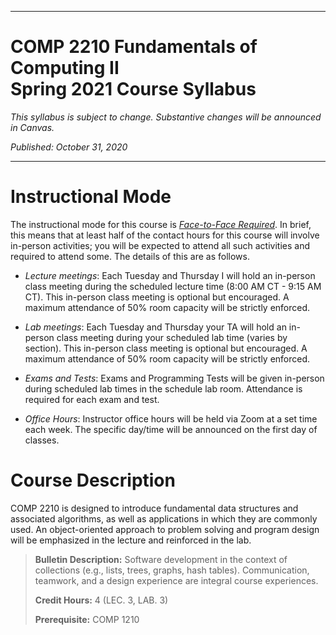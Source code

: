 
---

# COMP 2210 Fundamentals of Computing II <br> Spring 2021 Course Syllabus

*This syllabus is subject to change. Substantive changes will be announced in Canvas.*

*Published: October 31, 2020*

---

# Instructional Mode

The instructional mode for this course is 
[*Face-to-Face Required*](http://auburn.edu/academic/provost/AU_Spring21_Modalities.pdf).  In
brief, this means that at least half of the contact hours for this course will
involve in-person activities; you will be expected to attend all such
activities and required to attend some. The details of this are as follows.

- *Lecture meetings*: Each Tuesday and Thursday I will hold an in-person class meeting during the scheduled lecture time (8:00 AM CT - 9:15 AM CT). This in-person class meeting is optional but encouraged. A maximum attendance of 50% room capacity will be strictly enforced.

- *Lab meetings*: Each Tuesday and Thursday your TA will hold an in-person class meeting during your scheduled lab time (varies by section). This in-person class meeting is optional but encouraged. A maximum attendance of 50% room capacity will be strictly enforced.

- *Exams and Tests*: Exams and Programming Tests will be given in-person during scheduled lab times in the schedule lab room. Attendance is required for each exam and test.

- *Office Hours*: Instructor office hours will be held via Zoom at a set time each week. The specific day/time will be announced on the first day of classes.



# Course Description

COMP 2210 is designed to introduce fundamental data structures and associated
algorithms, as well as applications in which they are commonly used. An
object-oriented approach to problem solving and program design will be
emphasized in the lecture and reinforced in the lab.

>**Bulletin Description:** Software development in the context of collections (e.g., lists, trees, graphs, hash tables). Communication, teamwork, and a design experience are integral course experiences.
>
>**Credit Hours:** 4 (LEC. 3, LAB. 3)
>
>**Prerequisite:** COMP 1210


